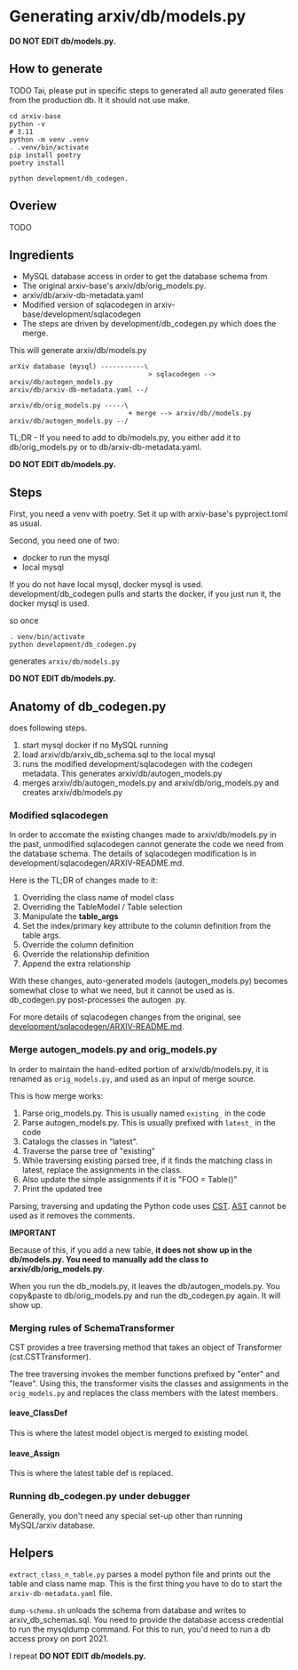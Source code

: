 # Generating arxiv/db/models.py

**DO NOT EDIT db/models.py.**

## How to generate

TODO Tai, please put in specific steps to generated all auto generated files from the production db.
It it should not use make.

    cd arxiv-base
    python -v
    # 3.11
    python -m venv .venv
    . .venv/bin/activate
    pip install poetry
    poetry install

    python development/db_codegen.

## Overiew

TODO

## Ingredients

* MySQL database access in order to get the database schema from
* The original arxiv-base's arxiv/db/orig_models.py.
* arxiv/db/arxiv-db-metadata.yaml
* Modified version of sqlacodegen in arxiv-base/development/sqlacodegen
* The steps are driven by development/db_codegen.py which does the merge.

This will generate arxiv/db/models.py

    arXiv database (mysql) -----------\
                                       > sqlacodegen --> arxiv/db/autogen_models.py  
    arxiv/db/arxiv-db-metadata.yaml --/

    arxiv/db/orig_models.py -----\
                                  + merge --> arxiv/db//models.py
    arxiv/db/autogen_models.py --/

TL;DR - If you need to add to db/models.py, you either add it to db/orig_models.py or to db/arxiv-db-metadata.yaml.

**DO NOT EDIT db/models.py.**

## Steps

First, you need a venv with poetry. Set it up with arxiv-base's pyproject.toml as usual.

Second, you need one of two:

* docker to run the mysql
* local mysql

If you do not have local mysql, docker mysql is used. development/db_codegen pulls and 
starts the docker, if you just run it, the docker mysql is used.

so once

    . venv/bin/activate
    python development/db_codegen.py

generates `arxiv/db/models.py`

**DO NOT EDIT db/models.py.**

## Anatomy of db_codegen.py

does following steps. 

1. start mysql docker if no MySQL running
2. load arxiv/db/arxiv_db_schema.sql to the local mysql
3. runs the modified development/sqlacodegen with the codegen metadata. This generates arxiv/db/autogen_models.py
4. merges arxiv/db/autogen_models.py and arxiv/db/orig_models.py and creates arxiv/db/models.py

### Modified sqlacodegen

In order to accomate the existing changes made to arxiv/db/models.py in the past, unmodified sqlacodegen cannot
generate the code we need from the database schema. 
The details of sqlacodegen modification is in development/sqlacodegen/ARXIV-README.md. 

Here is the TL;DR of changes made to it:

1. Overriding the class name of model class
2. Overriding the TableModel / Table selection
3. Manipulate the __table_args__
4. Set the index/primary key attribute to the column definition from the table args.
5. Override the column definition
6. Override the relationship definition
7. Append the extra relationship

With these changes, auto-generated models (autogen_models.py) becomes somewhat close to what we need, but 
it cannot be used as is. db_codegen.py post-processes the autogen .py.

For more details of sqlacodegen changes from the original, see
[development/sqlacodegen/ARXIV-README.md](sqlacodegen/ARXIV-README.md).


### Merge autogen_models.py and orig_models.py

In order to maintain the hand-edited portion of arxiv/db/models.py, it is renamed as `orig_models.py`, and used
as an input of merge source. 

This is how merge works:

1. Parse orig_models.py. This is usually named `existing_` in the code
2. Parse autogen_models.py. This is usually prefixed with `latest_` in the code
3. Catalogs the classes in "latest". 
4. Traverse the parse tree of "existing"
5. While traversing existing parsed tree, if it finds the matching class in latest, replace the assignments in the class.
6. Also update the simple assignments if it is "FOO = Table()" 
7. Print the updated tree

Parsing, traversing and updating the Python code uses [CST](https://github.com/Instagram/LibCST). 
[AST](https://docs.python.org/3/library/ast.html) cannot be used as it removes the comments. 

**IMPORTANT**

Because of this, if you add a new table, **it does not show up in the db/models.py. You need to manually add the 
class to arxiv/db/orig_models.py**.

When you run the db_models.py, it leaves the db/autogen_models.py. You copy&paste to db/orig_models.py and run
the db_codegen.py again. It will show up.

### Merging rules of SchemaTransformer

CST provides a tree traversing method that takes an object of Transformer (cst.CSTTransformer).

The tree traversing invokes the member functions prefixed by "enter" and "leave". Using this, the transformer 
visits the classes and assignments in the `orig_models.py` and replaces the class members with the latest
members.

#### leave_ClassDef

This is where the latest model object is merged to existing model. 

#### leave_Assign

This is where the latest table def is replaced. 

### Running db_codegen.py under debugger

Generally, you don't need any special set-up other than running MySQL/arxiv database.


## Helpers

`extract_class_n_table.py` parses a model python file and prints out the table and class name map. 
This is the first thing you have to do to start the `arxiv-db-metadata.yaml` file.

`dump-schema.sh` unloads the schema from database and writes to arxiv_db_schemas.sql.
You need to provide the database access credential to run the mysqldump command.
For this to run, you'd need to run a db access proxy on port 2021.


I repeat **DO NOT EDIT db/models.py.**
